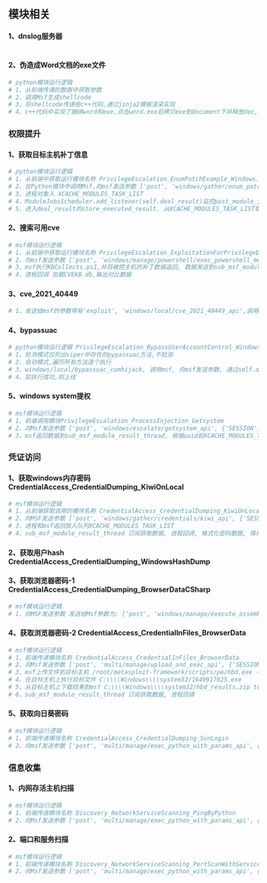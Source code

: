 ## 模块相关
#### 1、dnslog服务器
```python

```
#### 2、伪造成Word文档的exe文件
```python
# python模块运行逻辑
# 1、从前端传递的数据中获取参数
# 2、调用Msf生成shellcode
# 3、将shellcode传递给c++代码,通过jinja2模板渲染实现
# 4、c++代码中实现了捆绑word和exe,点击word.exe后拷贝exe到document下并释放doc,执行exe连接Msf
```

### 权限提升
#### 1、获取目标主机补丁信息
```python
# python模块运行逻辑
# 1、从前端中获取运行模块名称 PrivilegeEscalation_EnumPatchExample_Windows.py
# 2、在Python模块中调用Msf,向msf发送参数 ['post', 'windows/gather/enum_patches', {'SESSION': 2}, False, 120]
# 3、进程对象入 XCACHE_MODULES_TASK_LIST
# 4、ModuleJobsScheduler.add_listener(self.deal_result)监控post_module_intent._thread_run的PrivilegeEscalation_EnumPatchExample_Windows.py运行完成
# 5、进入deal_result的store_executed_result, 从XCACHE_MODULES_TASK_LIST取进程对象,保存结果
```
#### 2、搜索可用cve
```python
# msf模块运行逻辑
# 1、从前端中获取运行模块名称 PrivilegeEscalation_ExploitationForPrivilegeEscalation_Windows
# 2、向msf发送参数 ['post', 'windows/manage/powershell/exec_powershell_mem', {'SESSION': 3, 'SCRIPT': 'KBCollects.ps1', 'TIMEOUT': 60}, True, 3]
# 3、msf执行KBCollects.ps1,并将被控主机的补丁数据返回, 数据发送到sub_msf_module_result_thread
# 4、进程回调 加载CVEKB.db,输出对比数据
```
#### 3、cve_2021_40449
```python
# 1、发送给msf的参数带有'exploit', 'windows/local/cve_2021_40449_api',调用Msf中的cve_2021_40449进行提权
```
#### 4、bypassuac
```python
# python模块运行逻辑 PrivilegeEscalation_BypassUserAccountControl_Windows
# 1、检测模式仅列出viper中存在的pypassuac方法,不检测
# 2、自动模式,遍历所有方法逐个执行
# 3、windows/local/bypassuac_comhijack, 调用msf, 向msf发送参数, 通过self.deal_result监控post_module_intent._thread_run执行完成
# 4、如执行成功,则上线
```
#### 5、windows system提权
```python
# msf模块运行逻辑
# 1、前端调用模块PrivilegeEscalation_ProcessInjection_Getsystem
# 2、向Msf发送参数 ['post', 'windows/escalate/getsystem_api', {'SESSION': 10, 'TECHNIQUE': 1}, True, 3]
# 3、msf返回数据到sub_msf_module_result_thread, 根据uuid到XCACHE_MODULES_TASK_LIST取进程对象, 回调
```
### 凭证访问
#### 1、获取windows内存密码 CredentialAccess_CredentialDumping_KiwiOnLocal
```python
# msf模块运行逻辑
# 1、从前端获取调用的模块名称 CredentialAccess_CredentialDumping_KiwiOnLocal
# 2、向MSF发送参数 ['post', 'windows/gather/credentials/kiwi_api', {'SESSION': 12}, True, 3]
# 3、进程和msf返回放入队列XCACHE_MODULES_TASK_LIST
# 4、sub_msf_module_result_thread 订阅获取数据, 进程回调, 格式化密码数据, 保存密码数据CredentialModel
```
#### 2、获取用户hash CredentialAccess_CredentialDumping_WindowsHashDump
#### 3、获取浏览器密码-1 CredentialAccess_CredentialDumping_BrowserDataCSharp
```python
# msf模块运行逻辑
# 1、向MSF发送参数 发送给Msf参数为: ['post', 'windows/manage/execute_assembly_module_api', {'SESSION': 12, 'ASSEMBLY': 'BrowserGhost', 'WAIT': 10}, True, 3]
```
#### 4、获取浏览器密码-2 CredentialAccess_CredentialInFiles_BrowserData
```python
# msf模块运行逻辑
# 1、前端传递模块名称 CredentialAccess_CredentialInFiles_BrowserData
# 2、向Msf发送参数 ['post', 'multi/manage/upload_and_exec_api', {'SESSION': 12, 'LPATH': 'hbd.exe', 'RESULTFILE': 'hbd_results.zip', 'CLEANUP': True}, True, 3]
# 3、msf上传文件到目标主机 /root/metasploit-framework/scripts/pe/hbd.exe -> C:\\\\Windows\\\\system32/1649917625.exe
# 4、在目标主机上执行目标文件 C:\\\\Windows\\\\system32/1649917625.exe
# 5、从目标主机上下载结果到msf C:\\\\Windows\\\\system32/hbd_results.zip to /root/.msf4/loot/1649917626-hbd_results.zip
# 6、sub_msf_module_result_thread 订阅获取数据, 进程回调
```
#### 5、获取向日葵密码
```python
# msf模块运行逻辑
# 1、前端传递模块名称 CredentialAccess_CredentialDumping_SunLogin
# 2、向msf发送参数 ['post', 'multi/manage/exec_python_with_params_api', {'SESSION': 12, 'RESET_PYTHON': True, 'SCRIPT': 'dumpSunConfig.py', 'PARAMS': 'eyJpbnB1dF9jb25maWdfcGF0aCI6IG51bGx9'}, True, 3]
```
### 信息收集
#### 1、内网存活主机扫描
```python
# msf模块运行逻辑
# 1、前端传递模块名称 Discovery_NetworkServiceScanning_PingByPython
# 2、向Msf发送参数 ['post', 'multi/manage/exec_python_with_params_api', {'SESSION': 12, 'RESET_PYTHON': True, 'SCRIPT': 'ping.py', 'PARAMS': 'eyJpcHN0ciI6ICIxNzIuMTYuMTIxLjEzNSIsICJwb3J0IjogMTM5LCAidGltZV9vdXQiOiAwLjF9', 'TIMEOUT': 600}, True, 3]
```
#### 2、端口和服务扫描
```python
# msf模块运行逻辑
# 1、前端传递模块名称 Discovery_NetworkServiceScanning_PortScanWithServiceByPython
# 2、向Msf发送参数 ['post', 'multi/manage/exec_python_with_params_api', {'SESSION': 12, 'RESET_PYTHON': True, 'SCRIPT': 'portScanWithService.py', 'PARAMS': 'eyJpcHN0ciI6ICIxNzIuMTYuMTIuMTM1IiwgInBvcnRfbGlzdCI6IFsyMSwgMjIsIDgwLCA4OCwgMTM5LCA0NDUsIDE0MzMsIDMzMDYsIDMzODksIDYzNzksIDcwMDEsIDgwODAsIDg0NDNdLCAidGltZV9vdXQiOiAwLjUsICJtYXhfdGhyZWFkcyI6IDEwfQ==', 'TIMEOUT': 3600}, True, 3]
```